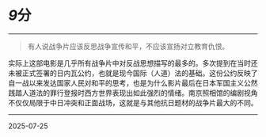# ***9*****分**

---

> 有人说战争片应该反思战争宣传和平，不应该宣扬对立教育仇恨。

实际上这部电影是几乎所有战争片中对反战思想描写的最多的。多次提到在当时还未被正式签署的日内瓦公约，也就是现今国际（人道）法的基础。这份公约反映了自一战以来发达国家人民对和平的思考，也是为什么影片最后在日本军国主义公然践踏人道法的罪行登报时西方世界表现出如此强烈的情绪。南京照相馆的编剧视角不仅仅局限于中日冲突和正面战场，这就是与其他抗日题材的战争片最大的不同。

---

2025-07-25
